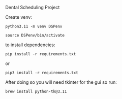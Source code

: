 Dental Scheduling Project

Create venv:

    python3.11 -m venv DSPenv

    source DSPenv/bin/activate

to install dependencies:

    pip install -r requirements.txt

or

    pip3 install -r requirements.txt

After doing so you will need tkinter for the gui so run:

    brew install python-tk@3.11

    